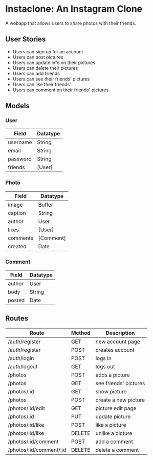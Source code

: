 # Instaclone: An Instagram Clone
A webapp that allows users to share photos with their friends.

## User Stories
* Users can sign up for an account
* Users can post pictures
* Users can update info on their pictures
* Users can delete their pictures
* Users can add friends
* Users can see their friends' pictures
* Users can like their friends'
* Users can comment on their friends' pictures

## Models

### User
| Field    | Datatype  |
| -------- | --------- |
| username | String    |
| email    | String    |
| password | String    |
| friends  | [User]    |

### Photo
| Field    | Datatype  |
| -------- | --------- |
| image    | Buffer    |
| caption  | String    |
| author   | User      |
| likes    | [User]    |
| comments | [Comment] |
| created  | Date      |

### Comment
| Field    | Datatype  |
| -------- | --------- |
| author   | User      |
| body     | String    |
| posted   | Date      |

## Routes

| Route                     | Method | Description           |
| ------------------------- | ------ | --------------------- |
| /auth/register            | GET    | new account page      |
| /auth/register            | POST   | creates account       |
| /auth/login               | POST   | logs in               |
| /auth/logout              | GET    | logs out              |
| /photos                 	| POST   | adds a picture        |
| /photos                 	| GET    | see friends' pictures |
| /photos/:id             	| GET    | show picture          |
| /photos                 	| POST   | create a new picture  |
| /photos/:id/edit        	| GET    | picture edit page     |
| /photos/:id             	| PUT    | update picture        |
| /photos/:id/like        	| POST   | like a picture        |
| /photos/:id/like        	| DELETE | unlike a picture      |
| /photos/:id/comment     	| POST   | add a comment         |
| /photos/:id/comment/:id 	| DELETE | delete a comment      |
